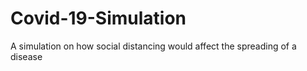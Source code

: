 # Covid-19-Simulation
A simulation on how social distancing would affect the spreading of a disease
